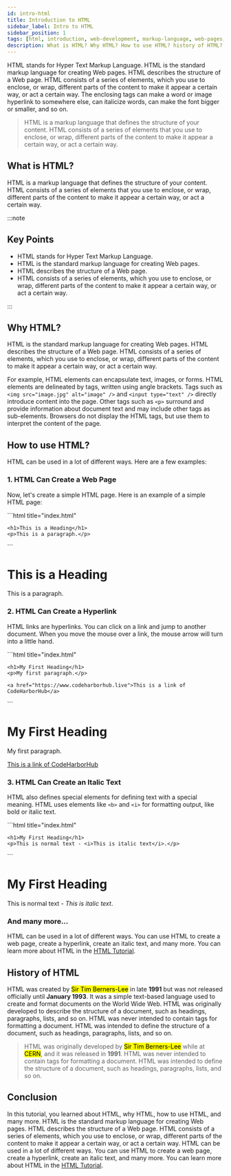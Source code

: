 ```yaml
---
id: intro-html
title: Introduction to HTML
sidebar_label: Intro to HTML
sidebar_position: 1
tags: [html, introduction, web-development, markup-language, web-pages, elements, structure, content, hyperlink, italicize, font, bigger, smaller, tutorial]
description: What is HTML? Why HTML? How to use HTML? history of HTML? Learn about HTML in this tutorial.
---
```


HTML stands for Hyper Text Markup Language. HTML is the standard markup language for creating Web pages. HTML describes the structure of a Web page. HTML consists of a series of elements, which you use to enclose, or wrap, different parts of the content to make it appear a certain way, or act a certain way. The enclosing tags can make a word or image hyperlink to somewhere else, can italicize words, can make the font bigger or smaller, and so on.

> HTML is a markup language that defines the structure of your content. HTML consists of a series of elements that you use to enclose, or wrap, different parts of the content to make it appear a certain way, or act a certain way.

## What is HTML?

HTML is a markup language that defines the structure of your content. HTML consists of a series of elements that you use to enclose, or wrap, different parts of the content to make it appear a certain way, or act a certain way.

:::note

## Key Points

- HTML stands for Hyper Text Markup Language.
- HTML is the standard markup language for creating Web pages.
- HTML describes the structure of a Web page.
- HTML consists of a series of elements, which you use to enclose, or wrap, different parts of the content to make it appear a certain way, or act a certain way.

:::

## Why HTML?

HTML is the standard markup language for creating Web pages. HTML describes the structure of a Web page. HTML consists of a series of elements, which you use to enclose, or wrap, different parts of the content to make it appear a certain way, or act a certain way.

For example, HTML elements can encapsulate text, images, or forms. HTML elements are delineated by tags, written using angle brackets. Tags such as `<img src="image.jpg" alt="image" />` and `<input type="text" />` directly introduce content into the page. Other tags such as `<p>` surround and provide information about document text and may include other tags as sub-elements. Browsers do not display the HTML tags, but use them to interpret the content of the page.

## How to use HTML?

HTML can be used in a lot of different ways. Here are a few examples:

### 1. HTML Can Create a Web Page

Now, let's create a simple HTML page. Here is an example of a simple HTML page:

<Tabs>
<TabItem value="in the code editor (vscode)" label="in the code editor (vscode)">
```html title="index.html"
<!DOCTYPE html>
<html>
  <head>
    <title>Page Title</title>
  </head>
  <body>

    <h1>This is a Heading</h1>
    <p>This is a paragraph.</p>

  </body>
</html>
```
</TabItem>

<TabItem value="in the browser (chrome)" label="in the browser (chrome)">
<BrowserWindow minHeight="300px" url="http://127.0.0.1:5500/index.html">
    <h1>This is a Heading</h1>
    <p>This is a paragraph.</p>
</BrowserWindow>
</TabItem>
</Tabs>

### 2. HTML Can Create a Hyperlink

HTML links are hyperlinks. You can click on a link and jump to another document. When you move the mouse over a link, the mouse arrow will turn into a little hand.

<Tabs>
<TabItem value="in the code editor (vscode)" label="in the code editor (vscode)">
```html title="index.html"
<!DOCTYPE html>
<html>
  <body>

    <h1>My First Heading</h1>
    <p>My first paragraph.</p>

    <a href="https://www.codeharborhub.live">This is a link of CodeHarborHub</a>

  </body>
</html>
```
</TabItem>

<TabItem value="in the browser (chrome)" label="in the browser (chrome)">
<BrowserWindow minHeight="300px" url="http://127.0.0.1:5500/index.html">
    <h1>My First Heading</h1>
    <p>My first paragraph.</p>
    <a href="https://www.codeharborhub.live">This is a link of CodeHarborHub</a>
</BrowserWindow>
</TabItem>
</Tabs>

### 3. HTML Can Create an Italic Text

HTML also defines special elements for defining text with a special meaning. HTML uses elements like `<b>` and `<i>` for formatting output, like bold or italic text.

<Tabs>
<TabItem value="in the code editor (vscode)" label="in the code editor (vscode)">
```html title="index.html"
<!DOCTYPE html>
<html>
  <body>

    <h1>My First Heading</h1>
    <p>This is normal text - <i>This is italic text</i>.</p>

  </body>
</html>
```
</TabItem>
<TabItem value="in the browser (chrome)" label="in the browser (chrome)">

<BrowserWindow minHeight="300px" url="http://127.0.0.1:5500/index.html">
    <h1>My First Heading</h1>
    <p>This is normal text - <i>This is italic text</i>.</p>
</BrowserWindow>
</TabItem>
</Tabs>

### And many more...

HTML can be used in a lot of different ways. You can use HTML to create a web page, create a hyperlink, create an italic text, and many more. You can learn more about HTML in the [HTML Tutorial](/docs/category/html-tutorial).

## History of HTML

HTML was created by <mark>Sir Tim Berners-Lee</mark> in late **1991** but was not released officially until **January 1993**. It was a simple text-based language used to create and format documents on the World Wide Web. HTML was originally developed to describe the structure of a document, such as headings, paragraphs, lists, and so on. HTML was never intended to contain tags for formatting a document. HTML was intended to define the structure of a document, such as headings, paragraphs, lists, and so on.

> HTML was originally developed by <mark>Sir Tim Berners-Lee</mark> while at <mark>CERN</mark>, and it was released in **1991**. HTML was never intended to contain tags for formatting a document. HTML was intended to define the structure of a document, such as headings, paragraphs, lists, and so on.

## Conclusion

In this tutorial, you learned about HTML, why HTML, how to use HTML, and many more. HTML is the standard markup language for creating Web pages. HTML describes the structure of a Web page. HTML consists of a series of elements, which you use to enclose, or wrap, different parts of the content to make it appear a certain way, or act a certain way. HTML can be used in a lot of different ways. You can use HTML to create a web page, create a hyperlink, create an italic text, and many more. You can learn more about HTML in the [HTML Tutorial](/docs/category/html-tutorial).